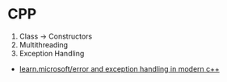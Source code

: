 # CPP

1. Class -> Constructors
2. Multithreading
3. Exception Handling
  - [learn.microsoft/error and exception handling in modern c++](https://learn.microsoft.com/en-us/cpp/cpp/errors-and-exception-handling-modern-cpp?view=msvc-170)
